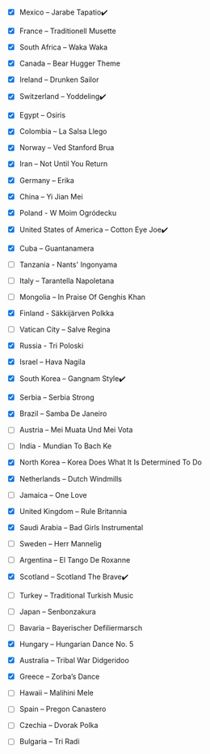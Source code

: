 - [x] Mexico – Jarabe Tapatio✔️

- [x] France – Traditionell Musette

- [x] South Africa – Waka Waka

- [x] Canada – Bear Hugger Theme

- [x] Ireland – Drunken Sailor

- [x] Switzerland – Yoddeling✔️

- [x] Egypt – Osiris

- [x] Colombia – La Salsa Llego

- [x] Norway – Ved Stanford Brua

- [x] Iran – Not Until You Return

- [x] Germany – Erika

- [x] China – Yi Jian Mei

- [x] Poland - W Moim Ogródecku

- [x] United States of America – Cotton Eye Joe✔️

- [x] Cuba – Guantanamera

- [ ] Tanzania - Nants' Ingonyama

- [ ] Italy – Tarantella Napoletana

- [ ] Mongolia – In Praise Of Genghis Khan

- [x] Finland - Säkkijärven Polkka

- [ ] Vatican City – Salve Regina

- [x] Russia - Tri Poloski

- [x] Israel – Hava Nagila

- [x] South Korea – Gangnam Style✔️

- [x] Serbia – Serbia Strong

- [x] Brazil – Samba De Janeiro

- [ ] Austria – Mei Muata Und Mei Vota

- [ ] India - Mundian To Bach Ke

- [x] North Korea – Korea Does What It Is Determined To Do

- [x] Netherlands – Dutch Windmills

- [ ] Jamaica – One Love

- [x] United Kingdom – Rule Britannia

- [x] Saudi Arabia – Bad Girls Instrumental

- [ ] Sweden – Herr Mannelig

- [ ] Argentina – El Tango De Roxanne

- [x] Scotland – Scotland The Brave✔️

- [ ] Turkey – Traditional Turkish Music

- [ ] Japan – Senbonzakura

- [ ] Bavaria – Bayerischer Defiliermarsch

- [x] Hungary – Hungarian Dance No. 5

- [x] Australia – Tribal War Didgeridoo

- [x] Greece – Zorba’s Dance

- [ ] Hawaii – Malihini Mele

- [ ] Spain – Pregon Canastero

- [ ] Czechia – Dvorak Polka

- [ ] Bulgaria – Tri Radi
